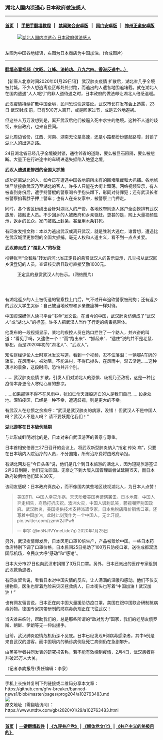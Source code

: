 ### 湖北人国内凉透心 日本政府做法感人
------------------------

#### [首页](https://github.com/gfw-breaker/banned-news1/blob/master/README.md) &nbsp;&nbsp;|&nbsp;&nbsp; [手把手翻墙教程](https://github.com/gfw-breaker/guides/wiki) &nbsp;&nbsp;|&nbsp;&nbsp; [禁闻聚合安卓版](https://github.com/gfw-breaker/bn-android) &nbsp;&nbsp;|&nbsp;&nbsp; [网门安卓版](https://github.com/oGate2/oGate) &nbsp;&nbsp;|&nbsp;&nbsp; [神州正道安卓版](https://github.com/SzzdOgate/update) 



<div><div class="featured_image">
 <a href="https://i.ntdtv.com/assets/uploads/2020/01/7e7635b2a33ccfd18b1e2bcf4bf9bd49.jpg" target="_blank">
  <figure>
   <img alt="湖北人国内凉透心 日本政府做法感人" src="https://i.ntdtv.com/assets/uploads/2020/01/7e7635b2a33ccfd18b1e2bcf4bf9bd49-800x450.jpg"/>
  </figure><br/>
 </a>
 <span class="caption">
  左图为中国各地标语，右图为日本商店为中国加油。(合成图片)
 </span>
</div>
</div><hr/>

#### [翻墙必看视频（文昭、江峰、法轮功、八九六四、香港反送中...）](https://github.com/gfw-breaker/banned-news1/blob/master/pages/link3.md)

<div><div class="post_content" itemprop="articleBody">
 <p>
  【新唐人北京时间2020年01月29日讯】
  <ok href="https://www.ntdtv.com/gb/442749.htm">
   武汉肺炎疫情
  </ok>
  扩散后，湖北省几乎全境被封城，不少人想逃离疫区却处处封路，而逃出的人遭各地围追堵截。就在湖北人在国内遭遇“人人喊打”的非人道待遇之时，日本政府的做法却让湖北人倍感温暖。
 </p>
 <p>
  武汉疫情持续扩散中国全境，民间恐慌快速蔓延。武汉市长在发布会上透露，23日
  <ok href="https://www.ntdtv.com/gb/武汉封城.htm">
   武汉封城
  </ok>
  前，已有500万人离开，或是回家过节，或是去外地避祸。
 </p>
 <p>
  但这些人万万没想到是，离开武汉后他们被逼入死中求生的绝境。这种不人道的歧视，来自政府，也来自民间。
 </p>
 <p>
  湖北周边省份，江西、河南、湖南无论是高速，还是小路都纷纷竖起路障，封锁了湖北人的出逃之路。
 </p>
 <p>
  24日湖北省已经几乎全境被封锁，通往邻省的道路，要么被巨石阻隔，要么被挖断。大量正在行进途中的车辆进退失据陷入绝望之境。
 </p>
 <p>
  <strong>
   武汉人遭遇更惨烈的全国大抓捕
  </strong>
 </p>
 <p>
  成功逃离湖北的人，如今正在遭遇中国各地前所未有的围堵阻截和大抓捕。各地旅馆严禁接收武汉乃至湖北的客人。许多人只能在大街上飘荡。网络视频显示，有人被查到身份后，遭手持警棍的警察喝令手抱头蹲下，形同对待罪犯；还有武汉长者被警察掐著脖子押上警车；也有人在亲友家中，被警察上门押走。
 </p>
 <p>
  同时，各个省区纷纷出台针对湖北人的严管，各地政府则逐人逐户全面摸排有武汉旅居、接触史人员。不少回乡的人被政府和乡亲驱赶，更甚的是，网上大量视频显示，返乡的民众，家门被贴上封条，甚至用木条钉死。
 </p>
 <p>
  有网友发推文称：本以为逃出武汉或离开武汉，就是胜利大逃亡，谁曾想，遭遇比在武汉城里更惨烈的全国大抓捕。毫无人权和人道主义，看不到一点点关爱。
 </p>
 <p>
  <strong>
   武汉肺炎成了“湖北人”的标签
  </strong>
 </p>
 <p>
  推特账号“全智胜”转发的河北省正定县的悬赏武汉人的告示显示，凡举报从武汉回乡没登记的人员，查证核实后县政府直接奖励1000元。
 </p>
 <figure class="wp-caption alignnone" id="attachment_102763478" style="width: 600px">
  <ok href="https://i.ntdtv.com/assets/uploads/2020/01/1580154046913.jpg">
   <img alt="" class="size-medium wp-image-102763478" src="https://i.ntdtv.com/assets/uploads/2020/01/1580154046913-600x590.jpg"/>
  </ok>
  <br/><figcaption class="wp-caption-text">
   正定县的悬赏武汉人的告示。（网络图片）
  </figcaption><br/>
 </figure><br/>
 <p>
  有湖北返乡的人士被街道的警察找上门后，气不过开车追砍警察被刑拘；还有返乡的武汉大学生哭诉：自己被当地政府和乡亲像瘟神一样对待。
 </p>
 <p>
  中国资深媒体人读书平台“书单”发文说，在当今的中国，武汉肺炎仿佛成了“武汉人”或“湖北人”的标签。许多人把武汉人当作了行走的病毒携带体。
 </p>
 <p>
  他发布的一段视频显示，某地的疾控人员在路口拦住了一个路人，并兴奋的叫道：“看见了吗，又逮住一个！”而“跑出来”、“抓起来”、“逮住”说的并不是老鼠、罪犯，而是2020年初的“湖北人”、“武汉人”。
 </p>
 <p>
  知名财经评论人士时寒冰发文写道，看到一个视频，忍不住落泪：一辆鄂A车牌的轿车，在风雨中，被劝阻，不能进村，不得已掉头，在风雨中，渐去渐远……这种凄凉的景象，这段时间，恐怕并非个别。
 </p>
 <p>
  ……
  <ok href="https://www.ntdtv.com/gb/442749.htm">
   武汉肺炎疫情
  </ok>
  扩散，引发人们对湖北人的恐惧、歧视乃至敌视，这是一种比疫情本身更令人寒彻心扉的悲凉。
 </p>
 <p>
  ……如果那辆不得不在风雨中，犹如亡命天涯般逃亡的人是我们自己……设身处地。深陷疫区，已经是一种不幸，遭遇歧视，则是更大的不幸。
 </p>
 <p>
  有武汉人在悲愤之余疾呼：“武汉是武汉肺炎的病源，没错！ 但武汉人不是中国人吗？武汉人不是人吗？ 请不要妖魔化我们！”
 </p>
 <p>
  <strong>
   湖北游客在日本破例延期
  </strong>
 </p>
 <p>
  与此形成鲜明对比的是，日本对来自武汉游客的善意与尊重。
 </p>
 <p>
  日本首相安倍晋三27日召开的会议上，将武汉新型肺炎纳入“指定
  <ok href="https://www.ntdtv.com/gb/传染.htm">
   传染
  </ok>
  病”，只要在日本境内入院治疗的人员，不分国籍，所有治疗费将由政府承担。
 </p>
 <p>
  有湖北网友在“今日头条”说，他们是几个到日本旅游的湖北人，因为短期旅游签证2月2日到期，他们无法回国。无奈之下到大阪入国管理局尝试延期15天，而日本政府破例给他们延长30天。
 </p>
 <p>
  该网友感叹：日本政府真良心，而不像国内某些地区歧视湖北人，为日本人点赞！
 </p>
 <blockquote class="twitter-tweet" data-lang="zh-cn">
  <p dir="ltr" lang="zh">
   美国911，中国人幸灾乐祸，天天盼着美国再遭遇袭击。日本地震，中国人奔走相告，商场打折庆祝。澳洲火灾，中国人讽刺讥笑，藐视嘲弄别国政府。武汉肺炎，美国提供技术支持派遣专家，日本免税店降价销售口罩，还写着中国加油。此时此刻我作为一个中国人，无比汗颜。
   <ok href="https://t.co/zzmV2JIPw5">
    pic.twitter.com/zzmV2JIPw5
   </ok>
  </p>
  <p>
   — 申宇 (@n5NJfVYmeLidc7q)
   <ok href="https://twitter.com/n5NJfVYmeLidc7q/status/1221082073424752640?ref_src=twsrc%5Etfw">
    2020年1月25日
   </ok>
  </p>
 </blockquote>
 <p>
  <script async="" charset="utf-8" src="https://platform.twitter.com/widgets.js">
  </script>
 </p>
 <p>
  另外，武汉疫情爆发后，日本医用口罩10倍生产，产品被赠给中国。一些日本药妆店特别下调了口罩价格。日本民间25日捐助了100万只防疫口罩，送往成都双流国际机场，令民众大呼“感动”和“感谢”。
 </p>
 <p>
  日本大分市27日也向武汉市捐赠了3万只口罩。另外，日本还派出的医疗专家组到武汉救助患者。
 </p>
 <p>
  有网友留言说，看看日本对中国灾情的反应，让人满满的温暖和感动。他们不仅支援物质，医生也冒着危险来灾区拯救病人，日本街头也写着“中国加油！武汉加油！”
 </p>
 <p>
  也有网友留言说，日本正在向中国大量援助防疫口罩，美国在跟中国联合研制抗病毒药物，德国专家携带研制的防病毒药剂正在飞往武汉！
 </p>
 <p>
  当灾难来临时，帮助我们的，总是那些所谓的“敌对势力”国家，我们的老朋友俄罗斯、朝鲜、伊朗等无一伸出援手。
 </p>
 <p>
  目前，武汉肺炎疫情危机仍深不见底。日本已经发现6例病毒感染者，其中5例是来自武汉的游客。而中国境内的确诊病例及死亡病例仍在急剧攀升。
 </p>
 <p>
  由英美学者共同发表的研究报告称，若不能有效控制疫情，2月4日，武汉患者将升破25万人大关。
 </p>
 <p>
  （记者李韵报导/责任编辑：李泉）
 </p>
 <div class="single_ad">
 </div>
</div>
</div>
<hr/>
手机上长按并复制下列链接或二维码分享本文章：<br/>
https://github.com/gfw-breaker/banned-news1/blob/master/pages/prog204/a102763483.md <br/>
<a href='https://github.com/gfw-breaker/banned-news1/blob/master/pages/prog204/a102763483.md'><img src='https://github.com/gfw-breaker/banned-news1/blob/master/pages/prog204/a102763483.md.png'/></a> <br/>
原文地址（需翻墙访问）：https://www.ntdtv.com/gb/2020/01/29/a102763483.html


------------------------
#### [首页](https://github.com/gfw-breaker/banned-news1/blob/master/README.md) &nbsp;|&nbsp; [一键翻墙软件](https://github.com/gfw-breaker/nogfw/blob/master/README.md) &nbsp;| [《九评共产党》](https://github.com/gfw-breaker/9ping.md/blob/master/README.md#九评之一评共产党是什么) | [《解体党文化》](https://github.com/gfw-breaker/jtdwh.md/blob/master/README.md) | [《共产主义的终极目的》](https://github.com/gfw-breaker/gczydzjmd.md/blob/master/README.md)


<img src='http://gfw-breaker.win/banned-news/pages/prog204/a102763483.md' width='0px' height='0px'/>